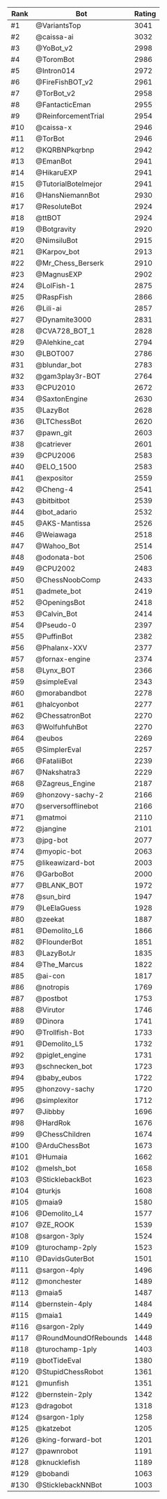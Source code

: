 Rank|Bot|Rating
---|---|---
#1|@VariantsTop|3041
#2|@caissa-ai|3032
#3|@YoBot_v2|2998
#4|@ToromBot|2986
#5|@Intron014|2972
#6|@FireFishBOT_v2|2961
#7|@TorBot_v2|2958
#8|@FantacticEman|2955
#9|@ReinforcementTrial|2954
#10|@caissa-x|2946
#11|@TorBot|2946
#12|@KQRBNPkqrbnp|2942
#13|@EmanBot|2941
#14|@HikaruEXP|2941
#15|@TutorialBotelmejor|2941
#16|@HansNiemannBot|2930
#17|@ResoluteBot|2924
#18|@ttBOT|2924
#19|@Botgravity|2920
#20|@NimsiluBot|2915
#21|@Karpov_bot|2913
#22|@Mr_Chess_Berserk|2910
#23|@MagnusEXP|2902
#24|@LolFish-1|2875
#25|@RaspFish|2866
#26|@Lili-ai|2857
#27|@Dynamite3000|2831
#28|@CVA728_BOT_1|2828
#29|@Alehkine_cat|2794
#30|@LBOT007|2786
#31|@blundar_bot|2783
#32|@gam3play3r-BOT|2764
#33|@CPU2010|2672
#34|@SaxtonEngine|2630
#35|@LazyBot|2628
#36|@LTChessBot|2620
#37|@pawn_git|2603
#38|@catriever|2601
#39|@CPU2006|2583
#40|@ELO_1500|2583
#41|@expositor|2559
#42|@Cheng-4|2541
#43|@bitbitbot|2539
#44|@bot_adario|2532
#45|@AKS-Mantissa|2526
#46|@Weiawaga|2518
#47|@Wahoo_Bot|2514
#48|@odonata-bot|2506
#49|@CPU2002|2483
#50|@ChessNoobComp|2433
#51|@admete_bot|2419
#52|@OpeningsBot|2418
#53|@Calvin_Bot|2414
#54|@Pseudo-0|2397
#55|@PuffinBot|2382
#56|@Phalanx-XXV|2377
#57|@fornax-engine|2374
#58|@Lynx_BOT|2366
#59|@simpleEval|2343
#60|@morabandbot|2278
#61|@halcyonbot|2277
#62|@ChessatronBot|2270
#63|@WolfuhfuhBot|2270
#64|@eubos|2269
#65|@SimplerEval|2257
#66|@FataliiBot|2239
#67|@Nakshatra3|2229
#68|@Zagreus_Engine|2187
#69|@honzovy-sachy-2|2166
#70|@serversofflinebot|2166
#71|@matmoi|2110
#72|@jangine|2101
#73|@jpg-bot|2077
#74|@myopic-bot|2063
#75|@likeawizard-bot|2003
#76|@GarboBot|2000
#77|@BLANK_BOT|1972
#78|@sun_bird|1947
#79|@LeElaGuess|1928
#80|@zeekat|1887
#81|@Demolito_L6|1866
#82|@FlounderBot|1851
#83|@LazyBotJr|1835
#84|@The_Marcus|1822
#85|@ai-con|1817
#86|@notropis|1769
#87|@postbot|1753
#88|@Virutor|1746
#89|@Dinora|1741
#90|@Trollfish-Bot|1733
#91|@Demolito_L5|1732
#92|@piglet_engine|1731
#93|@schnecken_bot|1723
#94|@baby_eubos|1722
#95|@honzovy-sachy|1720
#96|@simplexitor|1712
#97|@Jibbby|1696
#98|@HardRok|1676
#99|@ChessChildren|1674
#100|@ArduChessBot|1673
#101|@Humaia|1662
#102|@melsh_bot|1658
#103|@SticklebackBot|1623
#104|@turkjs|1608
#105|@maia9|1580
#106|@Demolito_L4|1577
#107|@ZE_ROOK|1539
#108|@sargon-3ply|1524
#109|@turochamp-2ply|1523
#110|@DavidsGuterBot|1501
#111|@sargon-4ply|1496
#112|@monchester|1489
#113|@maia5|1487
#114|@bernstein-4ply|1484
#115|@maia1|1449
#116|@sargon-2ply|1449
#117|@RoundMoundOfRebounds|1448
#118|@turochamp-1ply|1403
#119|@botTideEval|1380
#120|@StupidChessRobot|1361
#121|@munfish|1351
#122|@bernstein-2ply|1342
#123|@dragobot|1318
#124|@sargon-1ply|1258
#125|@katzebot|1205
#126|@king-forward-bot|1201
#127|@pawnrobot|1191
#128|@knucklefish|1189
#129|@bobandi|1063
#130|@SticklebackNNBot|1003
